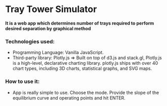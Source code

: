 Tray Tower Simulator
=============

**It is a web app which determines number of trays required to perform desired separation by graphical method**

### Technologies used: ###
- Programming Language: Vanilla JavaScript.
- Third-party library: Plotly.js => Built on top of d3.js and stack.gl, Plotly.js is a high-level, declarative charting library. plotly.js ships with over 40 chart types, including 3D charts, statistical graphs, and SVG maps.

### How to use it: ###
- App is really simple to use. Choose the mode. Provide the slope of the equilibrium curve and operating points and hit ENTER.
